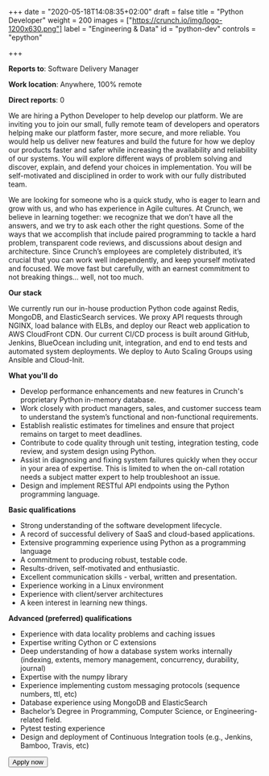+++
date = "2020-05-18T14:08:35+02:00"
draft = false
title = "Python Developer"
weight = 200
images = ["https://crunch.io/img/logo-1200x630.png"]
label = "Engineering & Data"
id = "python-dev"
controls = "epython"

+++

**Reports to**: Software Delivery Manager

**Work location**: Anywhere, 100% remote

**Direct reports**: 0

We are hiring a Python Developer to help develop our platform. We are inviting you to join our small, fully remote team of developers and operators helping make our platform faster, more secure, and more reliable. You would help us deliver new features and build the future for how we deploy our products faster and safer while increasing the availability and reliability of our systems. You will explore different ways of problem solving and discover, explain, and defend your choices in implementation. You will be self-motivated and disciplined in order to work with our fully distributed team.

We are looking for someone who is a quick study, who is eager to learn and grow with us, and who has experience in Agile cultures. At Crunch, we believe in learning together: we recognize that we don’t have all the answers, and we try to ask each other the right questions. Some of the ways that we accomplish that include paired programming to tackle a hard problem, transparent code reviews, and discussions about design and architecture. Since Crunch’s employees are completely distributed, it’s crucial that you can work well independently, and keep yourself motivated and focused. We move fast but carefully, with an earnest commitment to not breaking things… well, not too much.

**Our stack**

We currently run our in-house production Python code against Redis, MongoDB, and ElasticSearch services. We proxy API requests through NGINX, load balance with ELBs, and deploy our React web application to AWS CloudFront CDN. Our current CI/CD process is built around GitHub, Jenkins, BlueOcean including unit, integration, and end to end tests and automated system deployments. We deploy to Auto Scaling Groups using Ansible and Cloud-Init.

**What you'll do**

- Develop performance enhancements and new features in Crunch's proprietary Python in-memory database.
- Work closely with product managers, sales, and customer success team to understand the system’s functional and non-functional requirements.
- Establish realistic estimates for timelines and ensure that project remains on target to meet deadlines.
- Contribute to code quality through unit testing, integration testing, code review, and system design using Python.
- Assist in diagnosing and fixing system failures quickly when they occur in your area of expertise. This is limited to when the on-call rotation needs a subject matter expert to help troubleshoot an issue.
- Design and implement RESTful API endpoints using the Python programming language.

**Basic qualifications**

- Strong understanding of the software development lifecycle.
- A record of successful delivery of SaaS and cloud-based applications.
- Extensive programming experience using Python as a programming language
- A commitment to producing robust, testable code.
- Results-driven, self-motivated and enthusiastic.
- Excellent communication skills - verbal, written and presentation.
- Experience working in a Linux environment
- Experience with client/server architectures
- A keen interest in learning new things.

**Advanced (preferred) qualifications**

- Experience with data locality problems and caching issues
- Expertise writing Cython or C extensions
- Deep understanding of how a database system works internally (indexing, extents, memory management, concurrency, durability, journal)
- Expertise with the numpy library
- Experience implementing custom messaging protocols (sequence numbers, ttl, etc)
- Database experience using MongoDB and ElasticSearch
- Bachelor’s Degree in Programming, Computer Science, or Engineering-related field.
- Pytest testing experience
- Design and deployment of Continuous Integration tools (e.g., Jenkins, Bamboo, Travis, etc)

<button class="btn btn-success" onclick="location.href='mailto:careers@crunch.io';">Apply now</button>
